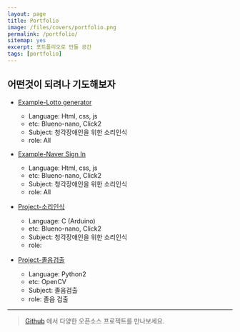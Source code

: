 ```yaml
---
layout: page
title: Portfolio
image: /files/covers/portfolio.png
permalink: /portfolio/
sitemap: yes
excerpt: 포트폴리오로 만들 공간
tags: [portfolio]
---
```


## 어떤것이 되려나 기도해보자

* [Example-Lotto generator](https://)
  * Language: Html, css, js
  * etc: Blueno-nano, Click2 
  * Subject: 청각장애인을 위한 소리인식
  * role: All



* [Example-Naver Sign In](https://)
  * Language: Html, css, js
  * etc: Blueno-nano, Click2 
  * Subject: 청각장애인을 위한 소리인식
  * role: All



* [Project-소리인식](https://github.com/emily7485/arduino-project-soundDetectwearabledevice)
  * Language: C (Arduino)
  * etc: Blueno-nano, Click2 
  * Subject: 청각장애인을 위한 소리인식
  * role: 



* [Project-졸음검출](https://)
  * Language: Python2
  * etc: OpenCV 
  * Subject: 졸음검출
  * role: 졸음 검출 


---

> [Github](http://github.com/emily74857485) 에서 다양한 오픈소스 프로젝트를 만나보세요.

